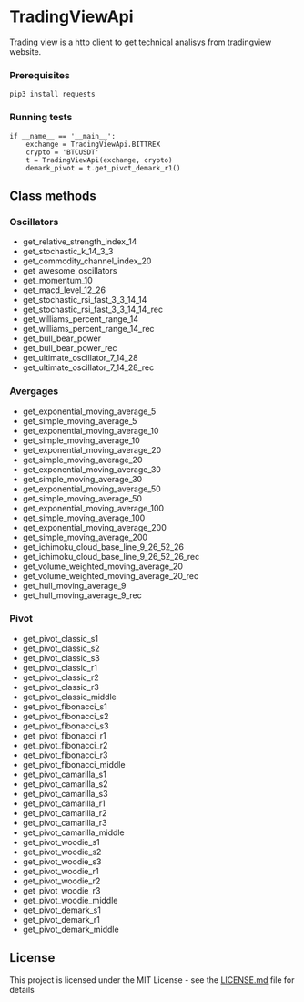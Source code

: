 # TradingViewApi

Trading view is a http client to get technical analisys from tradingview website.

### Prerequisites

```
pip3 install requests 
```

### Running tests

```
if __name__ == '__main__':
    exchange = TradingViewApi.BITTREX
    crypto = 'BTCUSDT'
    t = TradingViewApi(exchange, crypto)
    demark_pivot = t.get_pivot_demark_r1()
```

## Class methods
### Oscillators

- get_relative_strength_index_14
- get_stochastic_k_14_3_3
- get_commodity_channel_index_20
- get_awesome_oscillators
- get_momentum_10
- get_macd_level_12_26
- get_stochastic_rsi_fast_3_3_14_14
- get_stochastic_rsi_fast_3_3_14_14_rec
- get_williams_percent_range_14
- get_williams_percent_range_14_rec
- get_bull_bear_power
- get_bull_bear_power_rec
- get_ultimate_oscillator_7_14_28
- get_ultimate_oscillator_7_14_28_rec

### Avergages
- get_exponential_moving_average_5
- get_simple_moving_average_5
- get_exponential_moving_average_10
- get_simple_moving_average_10
- get_exponential_moving_average_20
- get_simple_moving_average_20
- get_exponential_moving_average_30
- get_simple_moving_average_30
- get_exponential_moving_average_50
- get_simple_moving_average_50
- get_exponential_moving_average_100
- get_simple_moving_average_100
- get_exponential_moving_average_200
- get_simple_moving_average_200
- get_ichimoku_cloud_base_line_9_26_52_26
- get_ichimoku_cloud_base_line_9_26_52_26_rec
- get_volume_weighted_moving_average_20
- get_volume_weighted_moving_average_20_rec
- get_hull_moving_average_9
- get_hull_moving_average_9_rec

### Pivot
- get_pivot_classic_s1
- get_pivot_classic_s2
- get_pivot_classic_s3
- get_pivot_classic_r1
- get_pivot_classic_r2
- get_pivot_classic_r3
- get_pivot_classic_middle
- get_pivot_fibonacci_s1
- get_pivot_fibonacci_s2
- get_pivot_fibonacci_s3
- get_pivot_fibonacci_r1
- get_pivot_fibonacci_r2
- get_pivot_fibonacci_r3
- get_pivot_fibonacci_middle
- get_pivot_camarilla_s1
- get_pivot_camarilla_s2
- get_pivot_camarilla_s3
- get_pivot_camarilla_r1
- get_pivot_camarilla_r2
- get_pivot_camarilla_r3
- get_pivot_camarilla_middle
- get_pivot_woodie_s1
- get_pivot_woodie_s2
- get_pivot_woodie_s3
- get_pivot_woodie_r1
- get_pivot_woodie_r2
- get_pivot_woodie_r3
- get_pivot_woodie_middle
- get_pivot_demark_s1
- get_pivot_demark_r1
- get_pivot_demark_middle

## License

This project is licensed under the MIT License - see the [LICENSE.md](LICENSE.md) file for details
